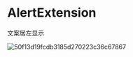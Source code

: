# AlertExtension
文案居左显示

![50f13d19fcdb3185d270223c36c67867](https://user-images.githubusercontent.com/38520288/188803737-c2de8d98-938b-4c58-bf06-e4b919db5997.jpg)
